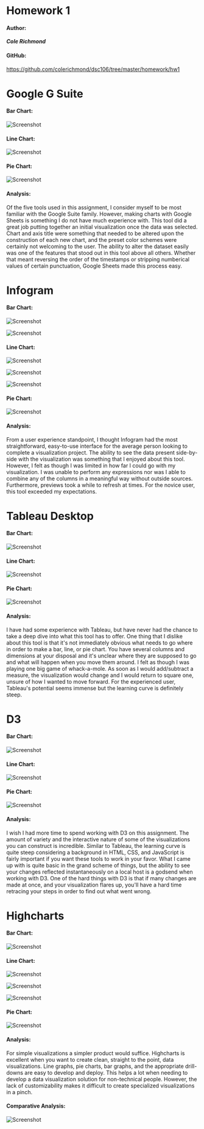 # Homework 1

#### Author:

___Cole Richmond___

#### GitHub:

https://github.com/colerichmond/dsc106/tree/master/homework/hw1

# Google G Suite

#### Bar Chart:

![Screenshot](g_suite/google_bar.png)

#### Line Chart:

![Screenshot](g_suite/google_line.png)

#### Pie Chart:

![Screenshot](g_suite/google_pie.png)

#### Analysis:

Of the five tools used in this assignment, I consider myself to be most familiar with the Google Suite family. However, making charts with Google Sheets is something I do not have much experience with. This tool did a great job putting together an initial visualization once the data was selected. Chart and axis title were something that needed to be altered upon the construction of each new chart, and the preset color schemes were certainly not welcoming to the user. The ability to alter the dataset easily was one of the features that stood out in this tool above all others. Whether that meant reversing the order of the timestamps or stripping numberical values of certain punctuation, Google Sheets made this process easy.

# Infogram

#### Bar Chart:

![Screenshot](infogram/infogram_men_bar.png)

![Screenshot](infogram/inforgram_women_bar.png)

#### Line Chart:

![Screenshot](infogram/infogram_applied.png)

![Screenshot](infogram/infogram_admitted.png)

![Screenshot](infogram/infogram_enrolled.png)

#### Pie Chart:

![Screenshot](infogram/infogram_pie.png)

#### Analysis:

From a user experience standpoint, I thought Infogram had the most straightforward, easy-to-use interface for the average person looking to complete a visualization project. The ability to see the data present side-by-side with the visualization was something that I enjoyed about this tool. However, I felt as though I was limited in how far I could go with my visualization. I was unable to perform any expressions nor was I able to combine any of the columns in a meaningful way without outside sources. Furthermore, previews took a while to refresh at times. For the novice user, this tool exceeded my expectations.

# Tableau Desktop

#### Bar Chart:

![Screenshot](tableau/barchart.png)

#### Line Chart:

![Screenshot](tableau/linechart.png)

#### Pie Chart:

![Screenshot](tableau/piechart.png)

#### Analysis:

I have had some experience with Tableau, but have never had the chance to take a deep dive into what this tool has to offer. One thing that I dislike about this tool is that it's not immediately obvious what needs to go where in order to make a bar, line, or pie chart. You have several columns and dimensions at your disposal and it's unclear where they are supposed to go and what will happen when you move them around. I felt as though I was playing one big game of whack-a-mole. As soon as I would add/subtract a measure, the visualization would change and I would return to square one, unsure of how I wanted to move forward. For the experienced user, Tableau's potential seems immense but the learning curve is definitely steep.

# D3

#### Bar Chart:

![Screenshot](d3/d3_bar.png)

#### Line Chart:

![Screenshot](d3/d3_line.png)

#### Pie Chart:

![Screenshot](d3/d3_pie.png)

#### Analysis:

I wish I had more time to spend working with D3 on this assignment. The amount of variety and the interactive nature of some of the visualizations you can construct is incredible. Similar to Tableau, the learning curve is quite steep considering a background in HTML, CSS, and JavaScript is fairly important if you want these tools to work in your favor. What I came up with is quite basic in the grand scheme of things, but the ability to see your changes reflected instantaneously on a local host is a godsend when working with D3. One of the hard things with D3 is that if many changes are made at once, and your visualization flares up, you'll have a hard time retracing your steps in order to find out what went wrong. 

# Highcharts

#### Bar Chart:

![Screenshot](Highcharts/BarChart/barchart.png)

#### Line Chart:

![Screenshot](Highcharts/LineChart/applied.png)

![Screenshot](Highcharts/LineChart/admitted.png)

![Screenshot](Highcharts/LineChart/enrolled.png)

#### Pie Chart:

![Screenshot](Highcharts/PieChart/piechart.png)

#### Analysis:

For simple visualizations a simpler product would suffice. Highcharts is excellent when
you want to create clean, straight to the point, data visualizations. Line graphs, pie
charts, bar graphs, and the appropriate drill-downs are easy to develop and deploy. This
helps a lot when needing to develop a data visualization solution for non-technical
people. However, the lack of customizability makes it difficult to create specialized
visualizations in a pinch.

#### Comparative Analysis:

![Screenshot](comparative_analysis.png)
